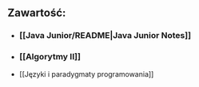 ## Zawartość:
- ### [[Java Junior/README|Java Junior Notes]]
- ### [[Algorytmy II]]
- [[Języki i paradygmaty programowania]]